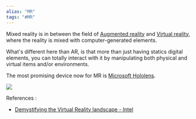 ```yaml
---
alias: "MR"
tags: "#MR"
---
```


Mixed reality is in between the field of [Augmented reality](Augmented%20reality.md) and [Virtual reality](Virtual%20reality.md), where the reality is mixed with computer-generated elements. 

What's different here than AR, is that more than just having statics digital elements, you can totally interact with it by manipulating both physical and virtual items and/or environments. 

The most promising device now for MR is [Microsoft Hololens](https://www.microsoft.com/en-us/hololens).

![](https://img-prod-cms-rt-microsoft-com.akamaized.net/cms/api/am/imageFileData/RE2PIYx?ver=efdb&q=90&m=6&h=585&w=1040&b=%23FFFFFFFF&l=f&o=t)

References :
- [Demystifying the Virtual Reality landscape - Intel](https://www.intel.com/content/www/us/en/tech-tips-and-tricks/virtual-reality-vs-augmented-reality.html)
